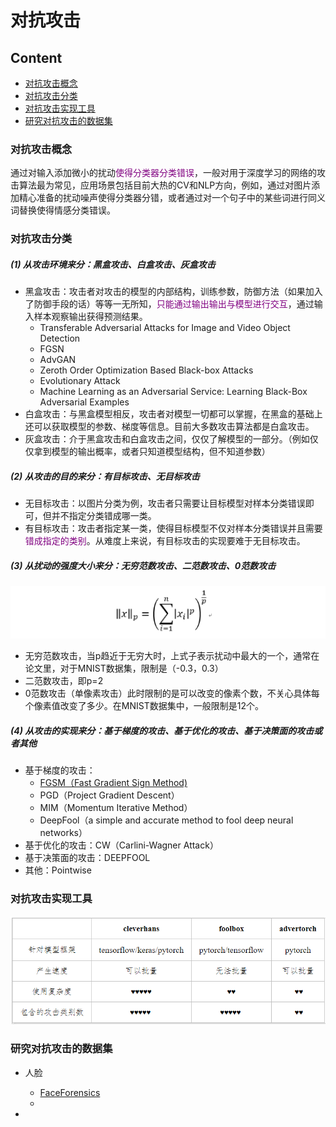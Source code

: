 # 对抗攻击

## Content

- [对抗攻击概念](#对抗攻击概念)
- [对抗攻击分类](#对抗攻击分类)
- [对抗攻击实现工具](#对抗攻击实现工具)
- [研究对抗攻击的数据集](#研究对抗攻击的数据集)





### 对抗攻击概念

通过对输入添加微小的扰动<font color=800080>使得分类器分类错误</font>，一般对用于深度学习的网络的攻击算法最为常见，应用场景包括目前大热的CV和NLP方向，例如，通过对图片添加精心准备的扰动噪声使得分类器分错，或者通过对一个句子中的某些词进行同义词替换使得情感分类错误。

### 对抗攻击分类

##### (1) 从攻击环境来分：黑盒攻击、白盒攻击、灰盒攻击

- 黑盒攻击：攻击者对攻击的模型的内部结构，训练参数，防御方法（如果加入了防御手段的话）等等一无所知，<font color=800080>只能通过输出输出与模型进行交互</font>，通过输入样本观察输出获得预测结果。
  - Transferable Adversarial Attacks for Image and Video Object Detection
  - FGSN
  - AdvGAN
  - Zeroth Order Optimization Based Black-box Attacks
  - Evolutionary Attack
  - Machine Learning as an Adversarial Service: Learning Black-Box Adversarial Examples
- 白盒攻击：与黑盒模型相反，攻击者对模型一切都可以掌握，在黑盒的基础上还可以获取模型的参数、梯度等信息。目前大多数攻击算法都是白盒攻击。
- 灰盒攻击：介于黑盒攻击和白盒攻击之间，仅仅了解模型的一部分。（例如仅仅拿到模型的输出概率，或者只知道模型结构，但不知道参数）

##### (2) 从攻击的目的来分：有目标攻击、无目标攻击

- 无目标攻击：以图片分类为例，攻击者只需要让目标模型对样本分类错误即可，但并不指定分类错成哪一类。
-  有目标攻击：攻击者指定某一类，使得目标模型不仅对样本分类错误并且需要<font color=800080>错成指定的类别</font>。从难度上来说，有目标攻击的实现要难于无目标攻击。

##### (3) 从扰动的强度大小来分：无穷范数攻击、二范数攻击、0范数攻击

![](./pictures/01-范数攻击.png)

- 无穷范数攻击，当p趋近于无穷大时，上式子表示扰动中最大的一个，通常在论文里，对于MNIST数据集，限制是（-0.3，0.3）
- 二范数攻击，即p=2
- 0范数攻击（单像素攻击）此时限制的是可以改变的像素个数，不关心具体每个像素值改变了多少。在MNIST数据集中，一般限制是12个。

##### (4) 从攻击的实现来分：基于梯度的攻击、基于优化的攻击、基于决策面的攻击或者其他

- 基于梯度的攻击：
  - <a href = "./docs/FGSM.md">FGSM（Fast Gradient Sign Method)</a>　　
  - PGD（Project Gradient Descent）
  - MIM（Momentum Iterative Method）
  - DeepFool（a simple and accurate method to fool deep neural networks）
- 基于优化的攻击：CW（Carlini-Wagner Attack）
- 基于决策面的攻击：DEEPFOOL
- 其他：Pointwise

### 对抗攻击实现工具

![](./pictures/02-对抗攻击工具.png)

### 研究对抗攻击的数据集

- 人脸
  - [FaceForensics](https://github.com/ondyari/FaceForensics)
  - 

- 














